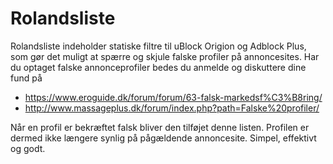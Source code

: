 # Rolandsliste
Rolandsliste indeholder statiske filtre til uBlock Origion og Adblock Plus, som gør det muligt at spærre og skjule falske profiler på annoncesites.
Har du optaget falske annonceprofiler bedes du anmelde og diskuttere dine fund på 
* https://www.eroguide.dk/forum/forum/63-falsk-markedsf%C3%B8ring/
* http://www.massageplus.dk/forum/index.php?path=Falske%20profiler/

Når en profil er bekræftet falsk bliver den tilføjet denne listen. Profilen er dermed ikke længere synlig på pågældende annoncesite. Simpel, effektivt og godt.

